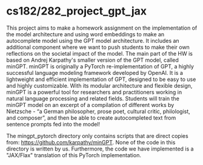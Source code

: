 # cs182/282_project_gpt_jax

This project aims to make a homework assignment on the implementation of the model architecture and using word embeddings to make an autocomplete model using the GPT model architecture. It includes an additional component where we want to push students to make their own reflections on the societal impact of the model. The main part of the HW is based on Andrej Karpathy's smaller version of the GPT model, called minGPT. minGPT is originally a PyTorch re-implementation of GPT, a highly successful language modeling framework developed by OpenAI. It is a lightweight and efficient implementation of GPT, designed to be easy to use and highly customizable. With its modular architecture and flexible design, minGPT is a powerful tool for researchers and practitioners working in natural language processing and related fields. Students will train the minGPT model on an excerpt of a compilation of different works by Nietzsche - “a German philosopher, prose poet, cultural critic, philologist, and composer”, and then be able to create autocompleted text from sentence prompts fed into the model!

The mingpt_pytorch directory only contains scripts that are direct copies from: https://github.com/karpathy/minGPT. None of the code in this directory is written by us. Furthermore, the code we have implemented is a "JAX/Flax" translation of this PyTorch implementation.
